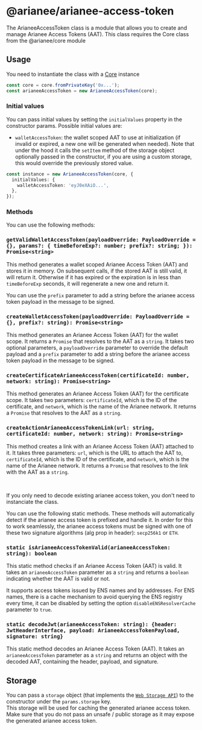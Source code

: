 # @arianee/arianee-access-token

The ArianeeAccessToken class is a module that allows you to create and manage Arianee Access Tokens (AAT). This class requires the Core class from the @arianee/core module

## Usage

You need to instantiate the class with a [Core](https://www.npmjs.com/package/@arianee/core) instance

```typescript
const core = core.fromPrivateKey('0x...');
const arianeeAccessToken = new ArianeeAccessToken(core);
```

### Initial values

You can pass initial values by setting the `initialValues` property in the constructor params. Possible initial values are:

- `walletAccessToken`: the wallet scoped AAT to use at initialization (if invalid or expired, a new one will be generated when needed). Note that under the hood it calls the `setItem` method of the storage object optionally passed in the constructor, if you are using a custom storage, this would override the previously stored value.

```typescript
const instance = new ArianeeAccessToken(core, {
  initialValues: {
    walletAccessToken: 'eyJ0eXAiO...',
  },
});
```

### Methods

You can use the following methods:

### `getValidWalletAccessToken(payloadOverride: PayloadOverride = {}, params?: { timeBeforeExp?: number; prefix?: string; }): Promise<string>`

This method generates a wallet scoped Arianee Access Token (AAT) and stores it in memory. On subsequent calls, if the stored AAT is still valid, it will return it. Otherwise if it has expired or the expiration is in less than `timeBeforeExp` seconds, it will regenerate a new one and return it.

You can use the `prefix` parameter to add a string before the arianee access token payload in the message to be signed.

### `createWalletAccessToken(payloadOverride: PayloadOverride = {}, prefix?: string): Promise<string>`

This method generates an Arianee Access Token (AAT) for the wallet scope. It returns a `Promise` that resolves to the AAT as a `string`.
It takes two optional parameters, a `payloadOverride` parameter to override the default payload and a `prefix` parameter to add a string before the arianee access token payload in the message to be signed.

### `createCertificateArianeeAccessToken(certificateId: number, network: string): Promise<string>`

This method generates an Arianee Access Token (AAT) for the certificate scope. It takes two parameters: `certificateId`, which is the ID of the certificate, and `network`, which is the name of the Arianee network. It returns a `Promise` that resolves to the AAT as a `string`.

### `createActionArianeeAccessTokenLink(url: string, certificateId: number, network: string): Promise<string>`

This method creates a link with an Arianee Access Token (AAT) attached to it. It takes three parameters: `url`, which is the URL to attach the AAT to, `certificateId`, which is the ID of the certificate, and `network`, which is the name of the Arianee network. It returns a `Promise` that resolves to the link with the AAT as a `string`.

<br>

If you only need to decode existing arianee access token, you don't need to instanciate the class.

You can use the following static methods. These methods will automatically detect if the arianee access token is prefixed and handle it. In order for this to work seamlessly, the arianee access tokens must be signed with one of these two signature algorithms (alg prop in header): `secp256k1` or `ETH`.

### `static isArianeeAccessTokenValid(arianeeAccessToken: string): boolean`

This static method checks if an Arianee Access Token (AAT) is valid. It takes an `arianeeAccessToken` parameter as a `string` and returns a `boolean` indicating whether the AAT is valid or not.

It supports access tokens issued by ENS names and by addresses. For ENS names, there is a cache mechanism to avoid querying the ENS registry every time, it can be disabled by setting the option `disableENSResolverCache` parameter to `true`.

### `static decodeJwt(arianeeAccessToken: string): {header: JwtHeaderInterface, payload: ArianeeAccessTokenPayload, signature: string}`

This static method decodes an Arianee Access Token (AAT). It takes an `arianeeAccessToken` parameter as a `string` and returns an object with the decoded AAT, containing the header, payload, and signature.

## Storage

You can pass a `storage` object (that implements the [`Web Storage API`](https://developer.mozilla.org/en-US/docs/Web/API/Web_Storage_API)) to the constructor under the `params.storage` key. \
This storage will be used for caching the generated arianee access token. Make sure that you do not pass an unsafe / public storage as it may expose the generated arianee access token.
